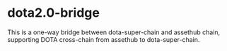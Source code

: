 # dota2.0-bridge

This is a one-way bridge between dota-super-chain and assethub chain, supporting DOTA cross-chain from assethub to dota-super-chain.
